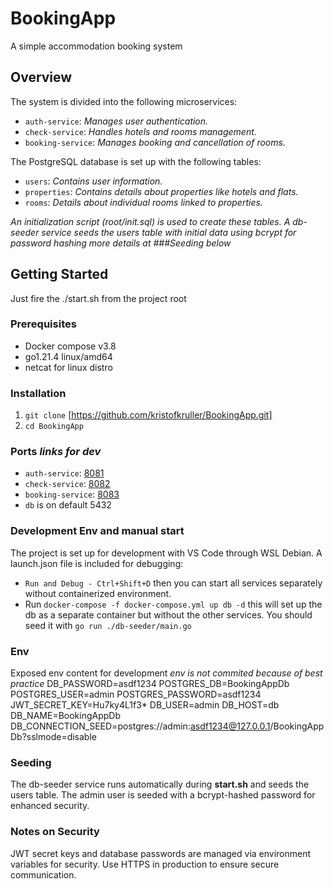 # BookingApp
A simple accommodation booking system

## Overview

The system is divided into the following microservices:

- `auth-service`: *Manages user authentication.*
- `check-service`: *Handles hotels and rooms management.*
- `booking-service`: *Manages booking and cancellation of rooms.*

The PostgreSQL database is set up with the following tables:

- `users`: *Contains user information.*
- `properties`: *Contains details about properties like hotels and flats.*
- `rooms`: *Details about individual rooms linked to properties.*

*An initialization script (root/init.sql) is used to create these tables. A db-seeder service seeds the users table with initial data using bcrypt for password hashing more details at ###Seeding below*

## Getting Started
Just fire the ./start.sh from the project root

### Prerequisites
- Docker compose v3.8
- go1.21.4 linux/amd64
- netcat for linux distro

### Installation
1. `git clone` [https://github.com/kristofkruller/BookingApp.git]
2. `cd BookingApp`

### Ports _links for dev_
- `auth-service`: [8081](http://127.0.0.1:8081)
- `check-service`: [8082](http://127.0.0.1:8082)
- `booking-service`: [8083](http://127.0.0.1:8083)
- `db` is on default 5432

### Development Env and manual start
The project is set up for development with VS Code through WSL Debian. A launch.json file is included for debugging:
- `Run and Debug - Ctrl+Shift+D` then you can start all services separately without containerized environment.
- Run `docker-compose -f docker-compose.yml up db -d` this will set up the db as a separate container but without the other services. You should seed it with `go run ./db-seeder/main.go`

### Env
Exposed env content for development *env is not commited because of best practice*
DB_PASSWORD=asdf1234
POSTGRES_DB=BookingAppDb
POSTGRES_USER=admin
POSTGRES_PASSWORD=asdf1234
JWT_SECRET_KEY=Hu7ky4L1f3*
DB_USER=admin
DB_HOST=db
DB_NAME=BookingAppDb
DB_CONNECTION_SEED=postgres://admin:asdf1234@127.0.0.1/BookingAppDb?sslmode=disable

### Seeding
The db-seeder service runs automatically during **start.sh** and seeds the users table.
The admin user is seeded with a bcrypt-hashed password for enhanced security.

### Notes on Security
JWT secret keys and database passwords are managed via environment variables for security.
Use HTTPS in production to ensure secure communication.
